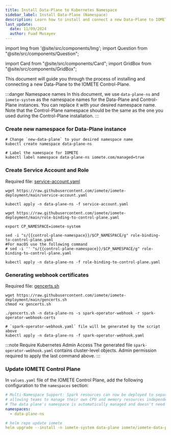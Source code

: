 ```yaml
---
title: Install Data-Plane to Kubernetes Namespace
sidebar_label: Install Data-Plane (Namespace)
description: Learn how to install and connect a new Data-Plane to IOMETE Control-Plane.
last_update:
  date: 11/09/2024
  author: Fuad Musayev
---
```


import Img from '@site/src/components/Img';
import Question from "@site/src/components/Question";

import Card from "@site/src/components/Card";
import GridBox from "@site/src/components/GridBox";

This document will guide you through the process of installing and connecting a new Data-Plane to the IOMETE Control-Plane.

:::danger Namespace names
In this document, we use `data-plane-ns` and `iomete-system` as the namespace names for the Data-Plane and Control-Plane instances. You can replace it with your desired namespace name.  
Note that the Control-Plane namespace should be the same as the one you used during the Control-Plane installation.
:::

### Create new namespace for Data-Plane instance  

```shell
# Change `new-data-plane` to your desired namespace name
kubectl create namespace data-plane-ns

# Label the namespace for IOMETE
kubectl label namespace data-plane-ns iomete.com/managed=true
```

### Create Service Account and Role
Required file: [service-account.yaml](https://github.com/iomete/iomete-deployment/blob/main/service-account.yaml)
```shell showLineNumbers
wget https://raw.githubusercontent.com/iomete/iomete-deployment/main/service-account.yaml

kubectl apply -n data-plane-ns -f service-account.yaml

wget https://raw.githubusercontent.com/iomete/iomete-deployment/main/role-binding-to-control-plane.yaml

export CP_NAMESPACE=iomete-system

sed -i "s/{{control-plane-namespace}}/$CP_NAMESPACE/g" role-binding-to-control-plane.yaml
#For macOS use the following command
# sed -i '' "s/{{control-plane-namespace}}/$CP_NAMESPACE/g" role-binding-to-control-plane.yaml

kubectl apply -n data-plane-ns -f role-binding-to-control-plane.yaml
```

### Generating webhook certificates

Required file: [gencerts.sh](https://github.com/iomete/iomete-deployment/blob/main/gencerts.sh)

```shell showLineNumbers
wget https://raw.githubusercontent.com/iomete/iomete-deployment/main/gencerts.sh
chmod +x gencerts.sh

./gencerts.sh -n data-plane-ns -s spark-operator-webhook -r spark-operator-webhook-certs

# `spark-operator-webhook.yaml` file will be generated by the script above
kubectl apply -n data-plane-ns -f spark-operator-webhook.yaml
```
:::note Require Kubernetes Admin Access
The generated file `spark-operator-webhook.yaml` contains cluster-level objects. Admin permission required to apply the last command above.
:::



### Update IOMETE Control Plane

In `values.yaml` file of the IOMETE Control Plane, add the following configuration to the `namespaces` section:

```yaml showLineNumbers
# Multi-Namespace Support: Spark resources can now be deployed to separate namespaces,
# allowing teams to manage their own CPU and memory resources independently.
# The data plane's namespace is automatically managed and doesn't need to be specified.
namespaces:
  - data-plane-ns
```

```yaml showLineNumbers
# helm repo update iomete
helm upgrade --install -n iomete-system data-plane iomete/iomete-data-plane-enterprise -f values.yaml
```
